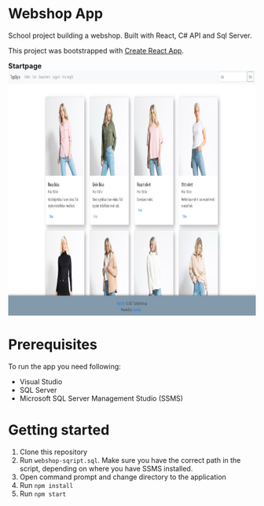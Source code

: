 # Webshop App

School project building a webshop. Built with React, C# API and Sql Server.

This project was bootstrapped with [Create React App](https://github.com/facebook/create-react-app).

**Startpage**<br>
<img src="https://github.com/tmajlund/webshop-app/blob/master/startpage.jpg" height="500">

# Prerequisites

To run the app you need following:
- Visual Studio
- SQL Server
- Microsoft SQL Server Management Studio (SSMS)

# Getting started

1. Clone this repository
2. Run `webshop-sqript.sql`. Make sure you have the correct path in the script, depending on where you have SSMS installed.
3. Open command prompt and change directory to the application
4. Run `npm install`
5. Run `npm start` 

